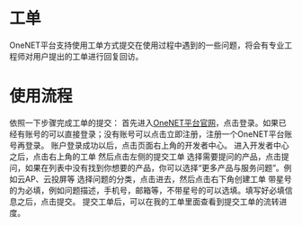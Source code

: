 # 工单

OneNET平台支持使用工单方式提交在使用过程中遇到的一些问题，将会有专业工程师对用户提出的工单进行回复回访。

# 使用流程
依照一下步骤完成工单的提交：
首先进入[OneNET平台官网](https://open.iot.10086.cn)，点击登录。如果已经有账号的可以直接登录；没有账号可以点击立即注册，注册一个OneNET平台账号再登录。
账户登录成功以后，点击页面右上角的开发者中心。
进入开发者中心之后，点击右上角的工单
然后点击左侧的提交工单
选择需要提问的产品，点击提问，如果在列表中没有找到你想要的产品，你可以选择“更多产品与服务问题”。例如云AP、云投屏等
选择问题的分类，点击进去，然后点击右下角创建工单
带星号的为必填，例如问题描述，手机号，邮箱等，不带星号的可以选填。填写好必填信息之后，点击提交。
提交工单后，可以在我的工单里面查看到提交工单的流转进度。